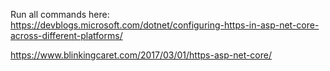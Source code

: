 Run all commands here:
https://devblogs.microsoft.com/dotnet/configuring-https-in-asp-net-core-across-different-platforms/


https://www.blinkingcaret.com/2017/03/01/https-asp-net-core/